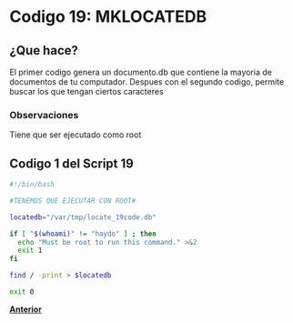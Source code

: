 # Codigo 19: MKLOCATEDB

## ¿Que hace?
El primer codigo genera un documento.db que contiene la mayoria de documentos de tu computador. Despues con el segundo codigo, permite buscar los que tengan ciertos caracteres

### **Observaciones**
Tiene que ser ejecutado como root

## Codigo 1 del Script 19

```bash
#!/bin/bash

#TENEMOS QUE EJECUTAR CON ROOT#

locatedb="/var/tmp/locate_19code.db"

if [ "$(whoami)" != "haydo" ] ; then
  echo "Must be root to run this command." >&2
  exit 1
fi

find / -print > $locatedb

exit 0
```

**[Anterior](https://github.com/SPM-UPVictoria/test-git-itsHaydo)**
